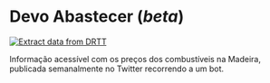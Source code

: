# Devo Abastecer (_beta_)

[![Extract data from DRTT](https://github.com/carlosrsabreu/devo-abastecer/actions/workflows/main.yml/badge.svg?branch=main)](https://github.com/carlosrsabreu/devo-abastecer/actions/workflows/main.yml)

Informação acessível com os preços dos combustíveis na Madeira, publicada semanalmente no Twitter recorrendo a um bot.
